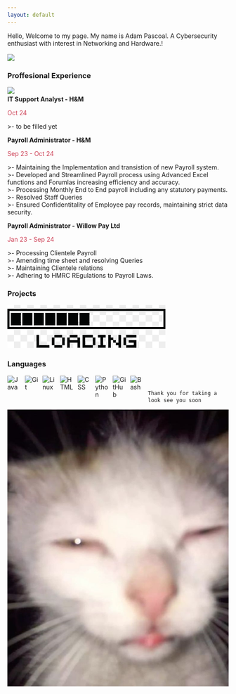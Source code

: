 ```yaml
---
layout: default
---
```

Hello, Welcome to my page. My name is Adam Pascoal. A Cybersecurity enthusiast with interest in Networking and Hardware.!

<img align="center" src= https://i.pinimg.com/564x/5c/23/eb/5c23eb717a001899da50662205f9fd2d.jpg >

### Proffesional Experience
<img src="https://i.pinimg.com/564x/58/b9/aa/58b9aac1da7597fa40825282bc9d3cf7.jpg" >

<br />
<b>IT Support Analyst - H&M <br /> </b>   
<p style ="color:#ce4257"> Oct 24 </p>
>- to be filled yet

<b>Payroll Administrator - H&M  <br /></b>
<p style ="color:#ce4257">  Sep 23 - Oct 24 </p>
>-  Maintaining the Implementation and transistion of new Payroll system.<br />
>- Developed and Streamlined Payroll process using Advanced Excel functions and Forumlas increasing efficiency and accuracy.<br />
>- Processing Monthly End to End payroll including any statutory payments. <br />
>- Resolved Staff Queries <br />
>- Ensured Confidentitality of Employee pay records, maintaining strict data security.

<b>Payroll Administrator - Willow Pay Ltd <br /> </b> 
<p style ="color:#ce4257">  Jan 23 - Sep 24 </p>
>- Processing Clientele Payroll <br />
>- Amending time sheet and resolving Queries <br />
>- Maintaining Clientele relations <br />
>- Adhering to HMRC REgulations to Payroll Laws. 

### Projects

![CATO](loading.png)

###  Languages

<img align="left" alt="Java" width="30px" style="padding-right:10px;" src="https://cdn.jsdelivr.net/gh/devicons/devicon/icons/java/java-original.svg"/>
<img align="left" alt="Git" width="30px" style="padding-right:10px;" src="https://cdn.jsdelivr.net/gh/devicons/devicon/icons/git/git-original.svg" />
<img align="left" alt="Linux" width="30px" style="padding-right:10px;" src="https://cdn.jsdelivr.net/gh/devicons/devicon/icons/linux/linux-original.svg" />
<img align="left" alt="HTML" width="30px" style="padding-right:10px;" src="https://cdn.jsdelivr.net/gh/devicons/devicon/icons/html5/html5-plain.svg" />
<img align="left" alt="CSS" width="30px" style="padding-right:10px;" src="https://cdn.jsdelivr.net/gh/devicons/devicon/icons/css3/css3-plain.svg" />
<img align="left" alt="Python" width="30px" style="padding-right:10px;" src="https://cdn.jsdelivr.net/gh/devicons/devicon/icons/python/python-plain.svg" />
<img align="left" alt="GitHub" width="30px" style="padding-right:10px;" src="https://cdn.jsdelivr.net/gh/devicons/devicon/icons/github/github-original.svg" />
<img align="left" alt="Bash" width="30px" style="padding-right:10px;" src="https://cdn.jsdelivr.net/gh/devicons/devicon/icons/bash/bash-original.svg" />


<br />


```
Thank you for taking a look see you soon
```
![catlooking](catlooking.png)
